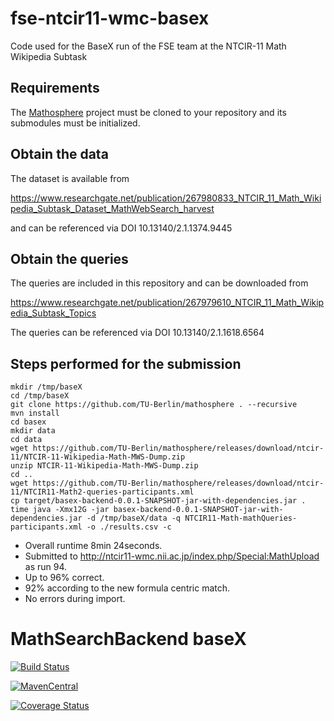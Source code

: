 fse-ntcir11-wmc-basex
=====================

Code used for the BaseX run of the FSE team at the NTCIR-11 Math Wikipedia Subtask

## Requirements
The [Mathosphere](https://github.com/TU-Berlin/mathosphere) project must be cloned to your repository and its submodules
must be initialized.

## Obtain the data
The dataset is available from

https://www.researchgate.net/publication/267980833_NTCIR_11_Math_Wikipedia_Subtask_Dataset_MathWebSearch_harvest

and can be referenced via DOI 10.13140/2.1.1374.9445

## Obtain the queries
The queries are included in this repository and can be downloaded from

https://www.researchgate.net/publication/267979610_NTCIR_11_Math_Wikipedia_Subtask_Topics

The queries can be referenced via DOI 10.13140/2.1.1618.6564

## Steps performed for the submission
```
mkdir /tmp/baseX
cd /tmp/baseX
git clone https://github.com/TU-Berlin/mathosphere . --recursive
mvn install
cd basex
mkdir data
cd data
wget https://github.com/TU-Berlin/mathosphere/releases/download/ntcir-11/NTCIR-11-Wikipedia-Math-MWS-Dump.zip
unzip NTCIR-11-Wikipedia-Math-MWS-Dump.zip
cd ..
wget https://github.com/TU-Berlin/mathosphere/releases/download/ntcir-11/NTCIR11-Math2-queries-participants.xml
cp target/basex-backend-0.0.1-SNAPSHOT-jar-with-dependencies.jar .
time java -Xmx12G -jar basex-backend-0.0.1-SNAPSHOT-jar-with-dependencies.jar -d /tmp/baseX/data -q NTCIR11-Math-mathQueries-participants.xml -o ./results.csv -c
```

* Overall runtime 8min 24seconds.
* Submitted to http://ntcir11-wmc.nii.ac.jp/index.php/Special:MathUpload as run 94.
* Up to 96% correct.
* 92% according to the new formula centric match.
* No errors during import.

MathSearchBackend baseX
=======================

[![Build Status](https://travis-ci.org/physikerwelt/mathsearch-backend-basex.svg)](https://travis-ci.org/physikerwelt/mathsearch-backend-basex)

[![MavenCentral](https://maven-badges.herokuapp.com/maven-central/com.formulasearchengine.mathsearch.backend/basex/badge.svg)](maven-badges.herokuapp.com/maven-central/com.formulasearchengine.mathsearch.backend/basex/)

[![Coverage Status](https://coveralls.io/repos/physikerwelt/mathsearch-backend-basex/badge.svg)](https://coveralls.io/r/physikerwelt/mathsearch-backend-basex )
